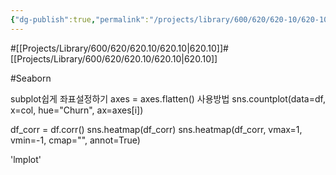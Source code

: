 ```yaml
---
{"dg-publish":true,"permalink":"/projects/library/600/620/620-10/620-10-a/","noteIcon":"0","created":"2024-01-24T00:56:07.418+09:00","updated":"2024-02-17T12:37:53.722+09:00"}
---
```





#[[Projects/Library/600/620/620.10/620.10\|620.10]]#[[Projects/Library/600/620/620.10/620.10\|620.10]]


#Seaborn

subplot쉽게 좌표설정하기
axes = axes.flatten()
사용방법
sns.countplot(data=df, x=col, hue="Churn", ax=axes[i])

df_corr = df.corr()
sns.heatmap(df_corr)
sns.heatmap(df_corr, vmax=1, vmin=-1, cmap="", annot=True)

'lmplot'